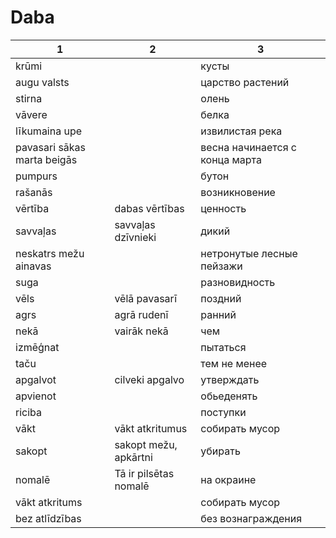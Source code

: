 # Daba

|1|2|3|
|--|--|--|
krūmi||кусты
augu valsts||царство растений
stirna||олень
vāvere||белка
līkumaina upe||извилистая река
pavasari sākas marta beigās||весна начинается с конца марта
pumpurs||бутон
rašanās||возникновение
vērtība|dabas vērtības|ценность
savvaļas|savvaļas dzīvnieki|дикий
neskatrs mežu ainavas||нетронутые лесные пейзажи
suga||разновидность
vēls|vēlā pavasarī|поздний
agrs|agrā rudenī|ранний
nekā|vairāk nekā|чем
izmēģnat||пытаться
taču||тем не менее
apgalvot|cilveki apgalvo|утверждать
apvienot||обьеденять
riciba||поступки
vākt|vākt atkritumus|собирать мусор
sakopt|sakopt mežu, apkārtni|убирать
nomalē|Tā ir pilsētas nomalē|на окраине
vākt atkritums||собирать мусор
bez atlīdzības||без вознаграждения
